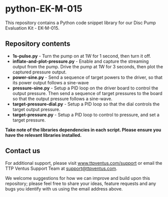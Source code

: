 # python-EK-M-015
This repository contains a Python code snippet library for our Disc Pump Evaluation Kit - EK-M-015.

## Repository contents
* **1s-pulse.py** - Turn the pump on at 1W for 1 second, then turn it off.
* **inflate-and-plot-pressure.py** - Enable and capture the streaming output from the pump. Drive the pump at 1W for 3 seconds, then plot the captured pressure output.
* **power-sine.py** - Send a sequence of target powers to the driver, so that its power output follows a sine-wave
* **pressure-sine.py** - Setup a PID loop on the driver board to control the output pressure. Then send a sequence of target pressures to the board so that the output pressure follows a sine-wave.
* **target-pressure-dial.py** - Setup a PID loop so that the dial controls the target output pressure.
* **target-pressure.py** - Setup a PID loop to control to pressure, and set a target pressure.

**Take note of the libraries dependencies in each script. Please ensure you have the relevant libraries installed.**

## Contact us

For additional support, please visit www.ttpventus.com/support or email the TTP Ventus Support Team at [support@ttpventus.com](mailto:support@ttpventus.com). 

We welcome suggestions for how we can improve and build upon this repository; please feel free to share your ideas, feature requests and any bugs you identify with us using the email address above. 
